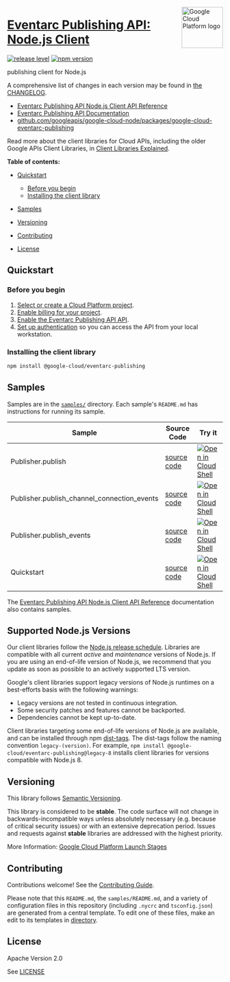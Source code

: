 [//]: # "This README.md file is auto-generated, all changes to this file will be lost."
[//]: # "To regenerate it, use `python -m synthtool`."
<img src="https://avatars2.githubusercontent.com/u/2810941?v=3&s=96" alt="Google Cloud Platform logo" title="Google Cloud Platform" align="right" height="96" width="96"/>

# [Eventarc Publishing API: Node.js Client](https://github.com/googleapis/google-cloud-node/tree/main/packages/google-cloud-eventarc-publishing)

[![release level](https://img.shields.io/badge/release%20level-stable-brightgreen.svg?style=flat)](https://cloud.google.com/terms/launch-stages)
[![npm version](https://img.shields.io/npm/v/@google-cloud/eventarc-publishing.svg)](https://www.npmjs.org/package/@google-cloud/eventarc-publishing)




publishing client for Node.js


A comprehensive list of changes in each version may be found in
[the CHANGELOG](https://github.com/googleapis/google-cloud-node/tree/main/packages/google-cloud-eventarc-publishing/CHANGELOG.md).

* [Eventarc Publishing API Node.js Client API Reference][client-docs]
* [Eventarc Publishing API Documentation][product-docs]
* [github.com/googleapis/google-cloud-node/packages/google-cloud-eventarc-publishing](https://github.com/googleapis/google-cloud-node/tree/main/packages/google-cloud-eventarc-publishing)

Read more about the client libraries for Cloud APIs, including the older
Google APIs Client Libraries, in [Client Libraries Explained][explained].

[explained]: https://cloud.google.com/apis/docs/client-libraries-explained

**Table of contents:**


* [Quickstart](#quickstart)
  * [Before you begin](#before-you-begin)
  * [Installing the client library](#installing-the-client-library)

* [Samples](#samples)
* [Versioning](#versioning)
* [Contributing](#contributing)
* [License](#license)

## Quickstart

### Before you begin

1.  [Select or create a Cloud Platform project][projects].
1.  [Enable billing for your project][billing].
1.  [Enable the Eventarc Publishing API API][enable_api].
1.  [Set up authentication][auth] so you can access the
    API from your local workstation.

### Installing the client library

```bash
npm install @google-cloud/eventarc-publishing
```




## Samples

Samples are in the [`samples/`](https://github.com/googleapis/google-cloud-node/tree/main/packages/google-cloud-eventarc-publishing/samples) directory. Each sample's `README.md` has instructions for running its sample.

| Sample                      | Source Code                       | Try it |
| --------------------------- | --------------------------------- | ------ |
| Publisher.publish | [source code](https://github.com/googleapis/google-cloud-node/blob/master/packages/google-cloud-eventarc-publishing/samples/generated/v1/publisher.publish.js) | [![Open in Cloud Shell][shell_img]](https://console.cloud.google.com/cloudshell/open?git_repo=https://github.com/googleapis/google-cloud-node&page=editor&open_in_editor=packages/google-cloud-eventarc-publishing/samples/generated/v1/publisher.publish.js,packages/google-cloud-eventarc-publishing/samples/README.md) |
| Publisher.publish_channel_connection_events | [source code](https://github.com/googleapis/google-cloud-node/blob/master/packages/google-cloud-eventarc-publishing/samples/generated/v1/publisher.publish_channel_connection_events.js) | [![Open in Cloud Shell][shell_img]](https://console.cloud.google.com/cloudshell/open?git_repo=https://github.com/googleapis/google-cloud-node&page=editor&open_in_editor=packages/google-cloud-eventarc-publishing/samples/generated/v1/publisher.publish_channel_connection_events.js,packages/google-cloud-eventarc-publishing/samples/README.md) |
| Publisher.publish_events | [source code](https://github.com/googleapis/google-cloud-node/blob/master/packages/google-cloud-eventarc-publishing/samples/generated/v1/publisher.publish_events.js) | [![Open in Cloud Shell][shell_img]](https://console.cloud.google.com/cloudshell/open?git_repo=https://github.com/googleapis/google-cloud-node&page=editor&open_in_editor=packages/google-cloud-eventarc-publishing/samples/generated/v1/publisher.publish_events.js,packages/google-cloud-eventarc-publishing/samples/README.md) |
| Quickstart | [source code](https://github.com/googleapis/google-cloud-node/blob/master/packages/google-cloud-eventarc-publishing/samples/quickstart.js) | [![Open in Cloud Shell][shell_img]](https://console.cloud.google.com/cloudshell/open?git_repo=https://github.com/googleapis/google-cloud-node&page=editor&open_in_editor=packages/google-cloud-eventarc-publishing/samples/quickstart.js,packages/google-cloud-eventarc-publishing/samples/README.md) |



The [Eventarc Publishing API Node.js Client API Reference][client-docs] documentation
also contains samples.

## Supported Node.js Versions

Our client libraries follow the [Node.js release schedule](https://github.com/nodejs/release#release-schedule).
Libraries are compatible with all current _active_ and _maintenance_ versions of
Node.js.
If you are using an end-of-life version of Node.js, we recommend that you update
as soon as possible to an actively supported LTS version.

Google's client libraries support legacy versions of Node.js runtimes on a
best-efforts basis with the following warnings:

* Legacy versions are not tested in continuous integration.
* Some security patches and features cannot be backported.
* Dependencies cannot be kept up-to-date.

Client libraries targeting some end-of-life versions of Node.js are available, and
can be installed through npm [dist-tags](https://docs.npmjs.com/cli/dist-tag).
The dist-tags follow the naming convention `legacy-(version)`.
For example, `npm install @google-cloud/eventarc-publishing@legacy-8` installs client libraries
for versions compatible with Node.js 8.

## Versioning

This library follows [Semantic Versioning](http://semver.org/).



This library is considered to be **stable**. The code surface will not change in backwards-incompatible ways
unless absolutely necessary (e.g. because of critical security issues) or with
an extensive deprecation period. Issues and requests against **stable** libraries
are addressed with the highest priority.






More Information: [Google Cloud Platform Launch Stages][launch_stages]

[launch_stages]: https://cloud.google.com/terms/launch-stages

## Contributing

Contributions welcome! See the [Contributing Guide](https://github.com/googleapis/google-cloud-node/blob/master/CONTRIBUTING.md).

Please note that this `README.md`, the `samples/README.md`,
and a variety of configuration files in this repository (including `.nycrc` and `tsconfig.json`)
are generated from a central template. To edit one of these files, make an edit
to its templates in
[directory](https://github.com/googleapis/synthtool).

## License

Apache Version 2.0

See [LICENSE](https://github.com/googleapis/google-cloud-node/blob/master/LICENSE)

[client-docs]: https://googleapis.dev/nodejs/publishing/latest/
[product-docs]: https://cloud.google.com/eventarc
[shell_img]: https://gstatic.com/cloudssh/images/open-btn.png
[projects]: https://console.cloud.google.com/project
[billing]: https://support.google.com/cloud/answer/6293499#enable-billing
[enable_api]: https://console.cloud.google.com/flows/enableapi?apiid=eventarcpublishing.googleapis.com
[auth]: https://cloud.google.com/docs/authentication/external/set-up-adc-local
